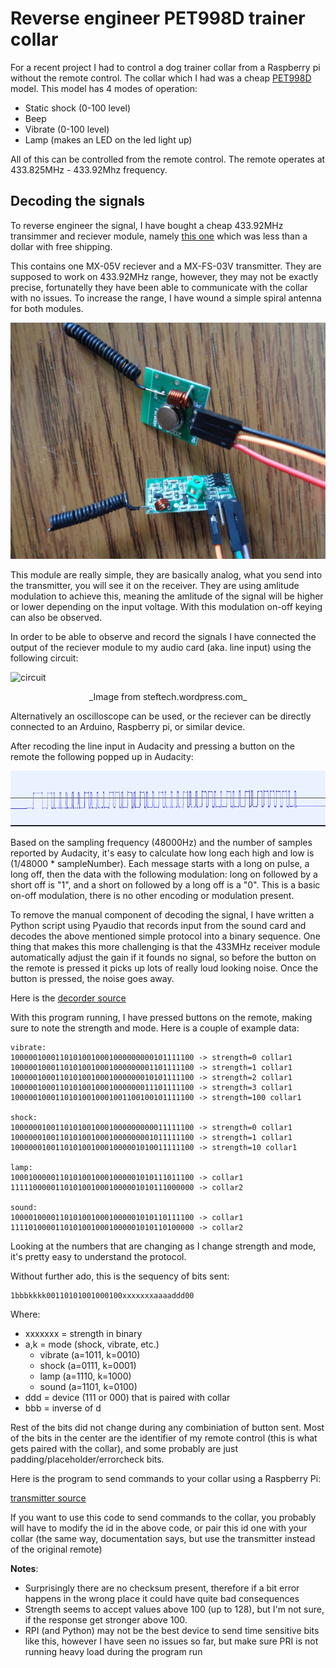# Reverse engineer PET998D trainer collar

For a recent project I had to control a dog trainer collar from a Raspberry pi without the remote control.
The collar which I had was a cheap [PET998D](https://www.petrainer.com.au/blogs/petrainer-user-manuals-instructions/petrainer-pet998d-user-manual) model.
This model has 4 modes of operation:
 - Static shock (0-100 level)
 - Beep
 - Vibrate (0-100 level)
 - Lamp (makes an LED on the led light up)

All of this can be controlled from the remote control. The remote operates at 433.825MHz - 433.92Mhz frequency.

## Decoding the signals

To reverse engineer the signal, I have bought a cheap 433.92MHz transimmer and reciever module, namely [this one](https://www.aliexpress.com/item/433M-TX-RX-Super-regenerative-Module-Wireless-Transmitting-Module-Alarm-Transmitter-Receiver/2024422377.html?spm=a2g0s.9042311.0.0.7e304c4dOMJz61) which was less than a dollar with free shipping.

This contains one MX-05V reciever and a MX-FS-03V transmitter. They are supposed to work on 433.92MHz range, however, they may not be exactly precise, fortunatelly they have been able to communicate with the collar with no issues.
To increase the range, I have wound a simple spiral antenna for both modules.

![Modules](images/modules.jpg)

This module are really simple, they are basically analog, what you send into the transmitter, you will see it on the receiver. They are using amlitude modulation to achieve this, meaning the amlitude of the signal will be higher or lower depending on the input voltage. With this modulation on-off keying can also be observed.

In order to be able to observe and record the signals I have connected the output of the reciever module to my audio card (aka. line input) using the following circuit:

![circuit](https://steftech.files.wordpress.com/2014/06/rf2linein.jpg)

<p align="center">_Image from steftech.wordpress.com_</p>

Alternatively an oscilloscope can be used, or the reciever can be directly connected to an Arduino, Raspberry pi, or similar device.

After recoding the line input in Audacity and pressing a button on the remote the following popped up in Audacity:

![audacity recorded](images/audacity_recorded.png)

Based on the sampling frequency (48000Hz) and the number of samples reported by Audacity, it's easy to calculate how long each high and low is (1/48000 * sampleNumber).
Each message starts with a long on pulse, a long off, then the data with the following modulation: long on followed by a short off is "1", and a short on followed by a long off is a "0". This is a basic on-off modulation, there is no other encoding or modulation present.

To remove the manual component of decoding the signal, I have written a Python script using Pyaudio that records input from the sound card and decodes the above mentioned simple protocol into a binary sequence.
One thing that makes this more challenging is that the 433MHz receiver module automatically adjust the gain if it founds no signal, so before the button on the remote is pressed it picks up lots of really loud looking noise. Once the button is pressed, the noise goes away.

Here is the [decorder source](source/decoder.py)

With this program running, I have pressed buttons on the remote, making sure to note the strength and mode. Here is a couple of example data:

```
vibrate:
10000010001101010010001000000000101111100 -> strength=0 collar1
10000010001101010010001000000001101111100 -> strength=1 collar1
10000010001101010010001000000010101111100 -> strength=2 collar1
10000010001101010010001000000011101111100 -> strength=3 collar1
10000010001101010010001001100100101111100 -> strength=100 collar1

shock:
10000001001101010010001000000000011111100 -> strength=0 collar1
10000001001101010010001000000001011111100 -> strength=1 collar1
10000001001101010010001000001010011111100 -> strength=10 collar1

lamp:
10001000001101010010001000001010111011100 -> collar1
11111000001101010010001000001010111000000 -> collar2

sound:
10000100001101010010001000001010110111100 -> collar1
11110100001101010010001000001010110100000 -> collar2
```

Looking at the numbers that are changing as I change strength and mode, it's pretty easy to understand the protocol.

Without further ado, this is the sequency of bits sent:

```
1bbbkkkk00110101001000100xxxxxxxaaaaddd00
```
Where:
 - xxxxxxx = strength in binary
 - a,k = mode (shock, vibrate, etc.)
   - vibrate (a=1011, k=0010)
   - shock (a=0111, k=0001)
   - lamp (a=1110, k=1000)
   - sound (a=1101, k=0100)
 - ddd = device (111 or 000) that is paired with collar
 - bbb = inverse of d

Rest of the bits did not change during any combiniation of button sent. Most of the bits in the center are the identifier of my remote control (this is what gets paired with the collar), and some probably are just padding/placeholder/errorcheck bits.

Here is the program to send commands to your collar using a Raspberry Pi:

[transmitter source](sources/transmit.py)

If you want to use this code to send commands to the collar, you probably will have to modify the id in the above code, or pair this id one with your collar (the same way, documentation says, but use the transmitter instead of the original remote)

**Notes**:
 - Surprisingly there are no checksum present, therefore if a bit error happens in the wrong place it could have quite bad consequences
 - Strength seems to accept values above 100 (up to 128), but I'm not sure, if the response get stronger above 100.
 - RPI (and Python) may not be the best device to send time sensitive bits like this, however I have seen no issues so far, but make sure PRI is not running heavy load during the program run
